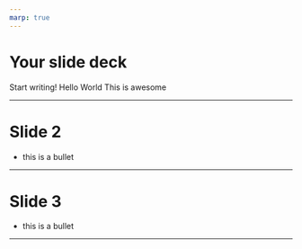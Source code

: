 ```yaml
---
marp: true
---
```


# Your slide deck

Start writing!
Hello World
This is awesome

---

# Slide 2
* this is a bullet

---

# Slide 3
* this is a bullet

---